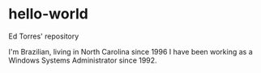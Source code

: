 # hello-world
Ed Torres' repository

I'm Brazilian, living in North Carolina since 1996
I have been working as a Windows Systems Administrator since 1992.
